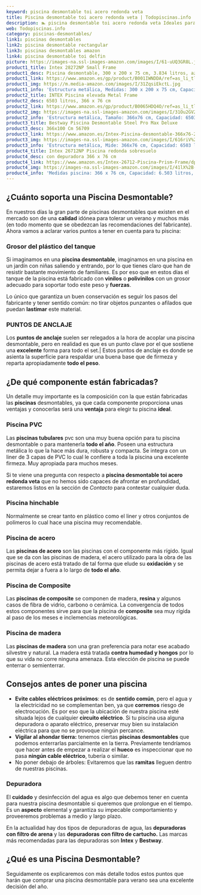 ```yaml
---
keyword: piscina desmontable toi acero redonda veta
title: Piscina desmontable toi acero redonda veta | Todopiscinas.info
description: 🏊 piscina desmontable toi acero redonda veta Ideales para este verano 2021. Aquí puedes comprar piscina desmontable toi acero redonda veta y comparar con otras similares. No dejes escapar piscina desmontable toi acero redonda veta a un precio realmente tentador.
web: Todopiscinas.info
category: piscinas-desmontables/
link1: piscinas desmontables
link2: piscina desmontable rectangular
link3: piscinas desmontables amazon
link4: piscina desmontable toi delfin
picture: https://images-na.ssl-images-amazon.com/images/I/61-uUQ3GR8L.jpg
product1_title: Intex 28272NP Small Frame
product1_desc: Piscina desmontable, 300 x 200 x 75 cm, 3.834 litros, azul
product1_link: https://www.amazon.es/gp/product/B001IWNDDA/ref=as_li_tl?ie=UTF8&camp=3638&creative=24630&creativeASIN=B001IWNDDA&linkCode=as2&tag=todopiscinas0e-21&linkId=25b9d647487c889cb6ef56ed63f50ca1
product1_img: https://m.media-amazon.com/images/I/31ZqsiEkctL.jpg
product1_info: 'Estructura metálica, Medidas: 300 x 200 x 75 cm, Capacidad: 3.834 litros, Para 6 personas (+ 6 años), Fácil montaje, Forma rectangular'
product2_title: INTEX Piscina elevada Metal Frame
product2_desc: 6503 litros, 366 x 76 cm
product2_link: https://www.amazon.es/gp/product/B0065HDQ4O/ref=as_li_tl?ie=UTF8&camp=3638&creative=24630&creativeASIN=B0065HDQ4O&linkCode=as2&tag=todopiscinas0e-21&linkId=ed2430e3ba564d3527ee103df33ed7b3
product2_img: https://images-na.ssl-images-amazon.com/images/I/31Ou2GV2SAL.jpg
product2_info: 'Estructura metálica, Tamaño: 366x76 cm, Capacidad: 6503 litros, Forma circular, De 4 a 7 personas (+6 años)'
product3_title: Bestway Piscina Desmontable Steel Pro Max Deluxe
product3_desc: 366x100 Cm 56709
product3_link: https://www.amazon.es/Intex-Piscina-desmontable-366x76-28210NP/dp/B0065HDQ4O?__mk_es_ES=%C3%85M%C3%85%C5%BD%C3%95%C3%91&crid=25UQGV9HG2INI&dchild=1&keywords=piscinas+desmontables&qid=1615854176&sprefix=piscinas+dem%2Caps%2C201&sr=8-5&linkCode=ll1&tag=todopiscinas0e-21&linkId=34f200977c6cbaab1f3f4d9ac0e64755&language=es_ES&ref_=as_li_ss_tl
product3_img: https://images-na.ssl-images-amazon.com/images/I/616riV%2BiY3L.jpg
product3_info: 'Estructura metálica, Mide: 366x76 cm, Capacidad: 6503 litros, De 4 a 7 personas mayores de 6 años, Forma circular, Tecnología Super-Tough'
product4_title: Intex 26712NP Piscina redonda sobresuelo
product4_desc: con depuradora 366 x 76 cm
product4_link: https://www.amazon.es/Intex-26712-Piscina-Prism-Frame/dp/B07FB823GL?__mk_es_ES=%C3%85M%C3%85%C5%BD%C3%95%C3%91&dchild=1&keywords=piscinas+desmontables+con+depuradora&qid=1615936418&sr=8-5&linkCode=ll1&tag=todopiscinas0e-21&linkId=d98699de7830cd471766fa1daa36de34&language=es_ES&ref_=as_li_ss_tl
product4_img: https://images-na.ssl-images-amazon.com/images/I/41lX%2B-YpibL.jpg
product4_info: 'Medidas piscina: 366 x 76 cm, Capacidad: 6.503 litros, Incluye depuradora de cartucha A, Lona resistente triple capa'
---
```



<stats-list :link1=link1 :link2=link2 :link3=link3 :link4=link4 :category=category></stats-list>


## ¿Cuánto soporta una Piscina Desmontable?

En nuestros días la gran parte de piscinas desmontables que existen en el mercado son de una **calidad** idónea para tolerar un verano y muchos más (en todo momento que se obedezcan las recomendaciones del fabricante). Ahora vamos a aclarar varios puntos a tener en cuenta para tu piscina:


### Grosor del plástico del tanque

Si imaginamos en una **piscina desmontable**, imaginamos en una piscina en un jardín con niñas saliendo y entrando, por lo que tienes claro que han de resistir bastante movimiento de familiares. Es por eso que en estos días el tanque de la piscina está fabricado con **vinilos** o **polivinilos** con un grosor adecuado para soportar todo este peso y **fuerzas**.

Lo único que garantiza un	 buen conservación es seguir los pasos del fabricante y tener sentido común: no tirar objetos punzantes o afilados que puedan **lastimar** este material.


### PUNTOS DE ANCLAJE

Los **puntos de anclaje** suelen ser relegados a la hora de acoplar una piscina desmontable, pero en realidad es que es un punto clave por el que sostiene una **excelente** forma para todo el set.| Estos puntos de anclaje es donde se asienta la superficie para respaldar una buena base que de firmeza y reparta apropiadamente **todo el peso**.

<brand-panel :title=product1_title :desc=product1_desc :img=product1_img :link=product1_link></brand-panel>


## ¿De qué componente están fabricadas?

Un detalle muy importante es la composición con la que están fabricadas las **piscinas** desmontables, ya que cada componente proporciona unas ventajas y conocerlas  será una **ventaja** para elegir tu piscina **ideal**.


### Piscina  PVC

Las **piscinas tubulares** pvc son una muy buena opción para tu piscina desmontable o para mantenerla **todo el año**. Poseen una estructura metálica lo que la hace más dura, robusta y compacta. Se integra con un liner de 3 capas de PVC lo cual le confiere a toda la piscina una excelente firmeza. Muy apropiada para muchos meses.

Si te viene una pregunta con respecto a **piscina desmontable toi acero redonda veta** que no hemos sido capaces de afrontar en profundidad, estaremos listos en la sección de _Contacto_ para contestar cualquier duda.


### Piscina hinchable

 Normalmente se crear tanto en plástico como el liner y otros conjuntos de polímeros lo cual hace una piscina muy recomendable.


### Piscina de acero

Las **piscinas de acero** son las piscinas con el componente más rígido. Igual que se da con las piscinas de madera, el acero utilizado para la obra de las piscinas de acero está tratado de tal forma que elude su **oxidación** y se permita dejar a fuera a lo largo de **todo el año**.


### Piscina de Composite

Las **piscinas de composite** se componen de madera, **resina** y algunos casos de fibra de vidrio, carbono o cerámica. La convergencia de todos estos componentes sirve para que la piscina de **composite** sea muy rígida al paso de los meses e inclemencias meteorológicas.


### Piscina de madera

Las **piscinas de madera** son una gran preferencia para notar ese acabado silvestre y natural. La madera está tratada **contra humedad y hongos** por lo que su vida no corre ninguna amenaza. Esta elección de piscina se puede enterrar o semienterrar.


## Consejos antes de poner una piscina



*   **Evite cables eléctricos próximos**: es de **sentido común**, pero el agua y la electricidad no se complementan ben, ya que **corremos** riesgo de electrocución. Es por eso que la ubicación de nuestra piscina esté situada lejos de cualquier **circuito eléctrico**. Si tu piscina usa alguna depuradora o aparato eléctrico, preservar muy bien su instalación eléctrica para que no se provoque ningún percance.
*   **Vigilar al ahondar tierra:** tenemos ciertas **piscinas desmontables** que podemos enterrarlas parcialmente en la tierra. Previamente tendríamos que hacer antes de empezar a realizar el **hueco** es inspeccionar que no pasa **ningún cable eléctrico**, tubería o similar.
*   No poner debajo de árboles: Evitaremos que las **ramitas** lleguen dentro de nuestras piscinas.


### Depuradora

El **cuidado** y desinfección del agua es algo que debemos tener en cuenta para nuestra piscina desmontable si queremos que prolongue en el tiempo. Es un **aspecto** elemental y garantiza su impecable comportamiento y proveeremos problemas a medio y largo plazo.

En la actualidad hay dos tipos de depuradoras de agua, las **depuradoras con filtro de arena** y  las **depuradoras** **con filtro de cartucho.** Las marcas más recomendadas para las depuradoras son **Intex** y **Bestway**.
## ¿Qué es una Piscina Desmontable?



Seguidamente os explicaremos con más detalle todos estos puntos que harán que comprar una piscina desmontable para verano sea una excelente decisión del año.

<external-banner></external-banner>
